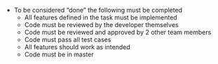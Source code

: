 *   To be considered “done” the following must be completed
    *   All features defined in the task must be implemented
    *   Code must be reviewed by the developer themselves
    *   Code must be reviewed and approved by 2 other team members
    *   Code must pass all test cases
    *   All features should work as intended
    *   Code must be in master